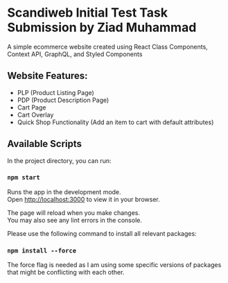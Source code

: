 # Scandiweb Initial Test Task Submission by Ziad Muhammad

A simple ecommerce website created using React Class Components, Context API, GraphQL, and Styled Components

## Website Features:

- PLP (Product Listing Page)
- PDP (Product Description Page)
- Cart Page
- Cart Overlay
- Quick Shop Functionality (Add an item to cart with default attributes)

## Available Scripts

In the project directory, you can run:

### `npm start`

Runs the app in the development mode.\
Open [http://localhost:3000](http://localhost:3000) to view it in your browser.

The page will reload when you make changes.\
You may also see any lint errors in the console.

Please use the following command to install all relevant packages:

### `npm install --force`

The force flag is needed as I am using some specific versions of packages that might be conflicting with each other.
